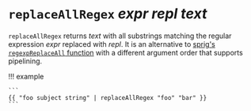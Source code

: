 # `replaceAllRegex` *expr* *repl* *text*

`replaceAllRegex` returns *text* with all substrings matching the regular
expression *expr* replaced with *repl*. It is an alternative to [sprig's
`regexpReplaceAll` function][sprig] with a different argument order that
supports pipelining.

!!! example

    ```
    {{ "foo subject string" | replaceAllRegex "foo" "bar" }}
    ```

[sprig]: http://masterminds.github.io/sprig/strings.html

